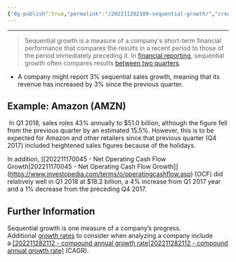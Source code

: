 ```yaml
---
{"dg-publish":true,"permalink":"/202211282109-sequential-growth/","created":"2022-11-28T21:09:27.000-05:00","updated":"2025-04-08T22:36:15.917-04:00"}
---
```


---

>Sequential growth is a measure of a company's short-term financial performance that compares the results in a recent period to those of the period immediately preceding it. In [financial reporting](https://www.investopedia.com/terms/f/financial-statements.asp), sequential growth often compares results [between two quarters](https://www.investopedia.com/terms/q/qoq.asp).
- A company might report 3% sequential sales growth, meaning that its revenue has increased by 3% since the previous quarter.
## Example: Amazon (AMZN)
 In Q1 2018, sales roles 43% annually to $51.0 billion, although the figure fell from the previous quarter by an estimated 15.5%. However, this is to be expected for Amazon and other retailers since that previous quarter (Q4 2017) included heightened sales figures because of the holidays.

In addition, [[202211170045 - Net Operating Cash Flow Growth\|202211170045 - Net Operating Cash Flow Growth]] (https://www.investopedia.com/terms/o/operatingcashflow.asp) (OCF) did relatively well in Q1 2018 at $18.2 billion, a 4% increase from Q1 2017 year and a 1% decrease from the preceding Q4 2017.

## Further Information
Sequential growth is one measure of a company’s progress. Additional [growth rates](https://www.investopedia.com/terms/g/growthrates.asp) to consider when analyzing a company include a [[202211282112 - compound annual growth rate\|202211282112 - compound annual growth rate]](https://www.investopedia.com/terms/c/cagr.asp) (CAGR).